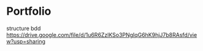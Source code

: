 # Portfolio

structure bdd
https://drive.google.com/file/d/1u6R6ZzlKSo3PNgIqG6hK9hjJ7b8RAsfd/view?usp=sharing
